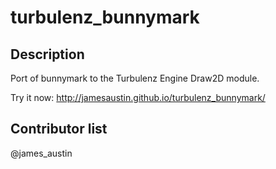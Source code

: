turbulenz_bunnymark
===================

Description
-----------

Port of bunnymark to the Turbulenz Engine Draw2D module.

Try it now: http://jamesaustin.github.io/turbulenz_bunnymark/


Contributor list
----------------

@james_austin
